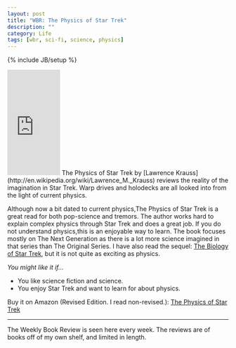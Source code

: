 ```yaml
---
layout: post
title: "WBR: The Physics of Star Trek"
description: ""
category: Life
tags: [wbr, sci-fi, science, physics]
---
```

{% include JB/setup %}

<iframe class="float_right" style="width:120px;height:240px;" marginwidth="0" marginheight="0" scrolling="no" frameborder="0" src="http://ws-na.amazon-adsystem.com/widgets/q?ServiceVersion=20070822&amp;Operation=GetAdHtml&amp;ID=OneJS&amp;OneJS=1&amp;source=ss&amp;ref=ss_til&amp;ad_type=product_link&amp;tracking_id=without-20&amp;marketplace=amazon&amp;region=US&amp;placement=0465002048&amp;asins=0465002048&amp;show_border=true&amp;link_opens_in_new_window=true&amp;MarketPlace=US">
</iframe>
The Physics of Star Trek by [Lawrence Krauss](http://en.wikipedia.org/wiki/Lawrence_M._Krauss) reviews the reality of the imagination in Star Trek. Warp drives and holodecks are all looked into from the light of current physics.

Although now a bit dated to current physics,The Physics of Star Trek is a great read for both pop-science and tremors. The author works hard to explain complex physics through Star Trek and does a great job. If you do not understand physics,this is an enjoyable way to learn. The book focuses mostly on The Next Generation as there is a lot more science imagined in that series than The Original Series. I have also read the sequel: [The Biology of Star Trek](http://www.amazon.com/gp/product/0060929243/ref=as_li_ss_tl?ie=UTF8&tag=without-20&linkCode=as2&camp=1789&creative=390957&creativeASIN=0060929243), but it is not quite as exciting as physics.

*You might like it if...*
 * You like science fiction and science.
 * You enjoy Star Trek and want to learn for about physics.

Buy it on Amazon (Revised Edition. I read non-revised.): [The Physics of Star Trek](http://www.amazon.com/gp/product/0465002048/ref=as_li_ss_tl?ie=UTF8&tag=without-20&linkCode=as2&camp=1789&creative=390957&creativeASIN=0465002048)

---

The Weekly Book Review is seen here every week. The reviews are of books off of my own shelf, and limited in length. 